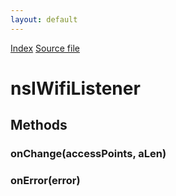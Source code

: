 ```yaml
---
layout: default
---
```

<div id='links'><a href="../index.html">Index</a>
<a href="http://dxr.mozilla.org/mozilla-central/source/netwerk/wifi/nsIWifiListener.idl">Source file</a>
</div>

# nsIWifiListener #

## Methods ##

### onChange(accessPoints, aLen) ###

### onError(error) ###
